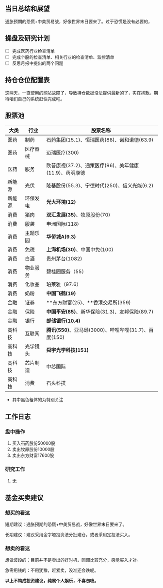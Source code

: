 ## 当日总结和展望

通胀预期的恐慌+中美贸易战，好像世界末日要来了。过于恐慌是没有必要的，

## 操盘及研究计划

- [ ] 完成医药行业检查清单
- [ ] 完成个股的检查清单、相关行业的检查清单、监控清单
- [ ] 反思月报中提出的两个问题

## 持仓仓位配置表

这两天，一直使用的网站故障了，导致持仓数据没法提供最新的了，实在抱歉。期待咱们自己的系统赶快完成吧。

## 股票池

| 大类   | 行业     | 股票名称                                               |
| ------ | -------- | ------------------------------------------------------ |
| 医药   | 制药     | 石药集团(15.1)、恒瑞医药(88)、诺和诺德(63.9)           |
| 医药   | 医疗器械 | 迈瑞医疗(300)                                          |
| 医药   | 服务     | 欧普康视(37.2)、通策医疗(96)、美年健康(11.9)、药明康德 |
| 新能源 | 光伏     | 隆基股份(55.3)、宁德时代(250)、信义光能(6.2)           |
| 新能源 | 环保发电 | **光大环境(12)**                                       |
| 消费   | 猪肉     | **双汇发展(35)**、牧原股份(70)                         |
| 消费   | 服装     | 申洲国际(118)                                          |
| 消费   | 主题乐园 | **华侨城A(9.3)**                                       |
| 消费   | 免税     | **上海机场(30)**、中国中免(100)                        |
| 消费   | 白酒     | 贵州茅台(1082)                                         |
| 消费   | 物业服务 | 碧桂园服务（55）                                       |
| 消费   | 化妆品   | 珀莱雅（97.6）                                         |
| 消费   | 奶粉     | **中国飞鹤(19)**                                       |
| 金融   | 证券     | **东方财富(25)、**香港交易所(359)                      |
| 金融   | 保险     | **中国平安(85)**、新华保险(31.3)、友邦保险(89.7)       |
| 金融   | 银行     | **邮储银行(10.4)**                                     |
| 高科技 | 互联网   | **腾讯(550)**、亚马逊(3000)、哔哩哔哩(31.7)、百度(150) |
| 高科技 | 光学镜头 | **舜宇光学科技(151)**                                  |
| 高科技 | 芯片制造 | 中芯国际                                               |
| 高科技 | 消费     | 石头科技                                               |

* 其中黑色粗体的为特别关注

## 工作日志

### 盘中操作

1. 买入石药股份50000股
2. 卖出牧原股份10000股
3. 卖出东方财富17600股

### 研究工作

1. 无

## 基金买卖建议

### 想买的看这

短期建议：通胀预期的恐慌+中美贸易战，好像世界末日要来了。

长期建议：建议采用金字塔投资法分批建仓，或者采用定投法买入。

### 想卖的看这

想做波段的：目前并不是卖出的好时机，回调比较充分，感觉买入才对。

急需用钱的：不用犹豫，赶紧卖，没准还会跌呢。

**以上不构成投资建议，纯属个人娱乐，不喜勿喷。**

